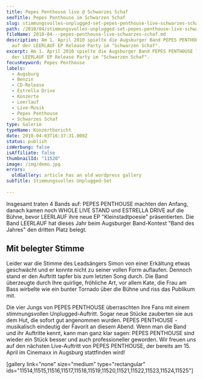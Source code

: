 ```yaml
---
title: Pepes Penthouse live @ Schwarzes Schaf
seoTitle: Pepes Penthouse im Schwarzen Schaf
slug: stimmungsvolles-unplugged-set-pepes-penthouse-live-schwarzes-schaf-1-april-2010
path: /2010/04/stimmungsvolles-unplugged-set-pepes-penthouse-live-schwarzes-schaf-1-april-2010/
fileName: 2010-04---pepes-penthouse-live-schwarzes-schaf.md
description: Am 1. April 2010 spielte die Augsburger Band PEPES PENTHOUSE live
  auf der LEERLAUF EP Release Party im "Schwarzen Schaf".
excerpt: Am 1. April 2010 spielte die Augsburger Band PEPES PENTHOUSE live auf
  der LEERLAUF EP Release Party im "Schwarzen Schaf".
focusKeyword: Pepes Penthouse
labels:
  - Augsburg
  - Benzin
  - CD-Release
  - Estrella Drive
  - Konzerte
  - Leerlauf
  - Live-Musik
  - Pepes Penthouse
  - Schwarzes Schaf
type: Galerie
typeName: Konzertbericht
date: 2010-04-03T16:37:31.000Z
status: publish
isWerbung: false
isAffiliate: false
thumbnailId: "11520"
image: /img/demo.jpg
errors:
  oldGallery: article has an old wordpress gallery
subTitle: Stimmungsvolles Unplugged-Set
  
---
```


Insgesamt traten 4 Bands auf: PEPES PENTHOUSE machten den Anfang, danach kamen
noch WHOLE LIVE STAND und ESTRELLA DRIVE auf die Bühne, bevor LEERLAUF ihre neue
EP "Kleinstadtpoesie" präsentierten. Die Band LEERLAUF hat dieses Jahr beim
Augsburger Band-Kontest "Band des Jahres" den dritten Platz belegt.

## Mit belegter Stimme

Leider war die Stimme des Leadsängers Simon von einer Erkältung etwas geschwächt
und er konnte nicht zu seiner vollen Form auflaufen. Dennoch stand er den
Auftritt tapfer bis zum letzten Song durch. Die Band überzeugte durch Ihre
quirlige, fröhliche Art, vor allem Kate, die Frau am Bass wirbelte wie ein
bunter Tornado über die Bühne und riss das Publikum mit.

Die vier Jungs von PEPES PENTHOUSE überraschten ihre Fans mit einem
stimmungsvollen Unplugged-Auftritt. Sogar neue Stücke zauberten sie aus dem Hut,
die sofort gut angenommen wurden. PEPES PENTHOUSE - musikalisch eindeutig der
Favorit an diesem Abend. Wenn man die Band und ihr Auftritte kennt, kann man
ganz klar sagen: PEPES PENTHOUSE sind wieder ein Stück besser und auch
professioneller geworden. Wir freuen uns auf den nächsten Live-Auftritt von
PEPES PENTHOUSE, der bereits am 15. April im Cinemaxx in Augsburg stattfinden
wird!

[gallery link="none" size="medium" type="rectangular"
ids="11514,11515,11516,11517,11518,11519,11520,11521,11522,11523,11524,11525"]

  